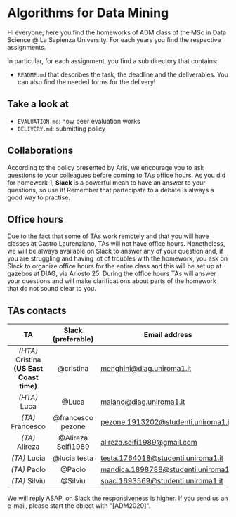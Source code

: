 # Algorithms for Data Mining 

Hi everyone,
here you find the homeworks of ADM class of the MSc in Data Science @ La Sapienza University. For each years you find the respective assignments.

In particular, for each assignment, you find a sub directory that contains:

- `README.md` that describes the task, the deadline and the deliverables. You can also find the needed forms for the delivery!


## Take a look at
- `EVALUATION.md`: how peer evaluation works
- `DELIVERY.md`: submitting policy



## Collaborations
According to the policy presented by Aris, we encourage you to ask questions to your colleagues before coming to TAs office hours. As you did for homework 1, __Slack__ is a powerful mean to have an answer to your questions, so use it! Remember that partecipate to a debate is always a good way to practise.

## Office hours
Due to the fact that some of TAs work remotely and that you will have classes at Castro Laurenziano, TAs will not have office hours. Nonetheless, we will be always available on Slack to answer any of your question and, if you are struggling and having lot of troubles with the homework, you ask on Slack to organize office hours for the entire class and this will be set up at gazebos at DIAG, via Ariosto 25. During the office hours TAs will answer your questions and will make clarifications about parts of the homework that do not sound clear to you.

## TAs contacts

|    TA    | Slack (preferable) | Email address            |
|:--------:|:------------------:|--------------------------|
| *(HTA)* Cristina **(US East Coast time)** |        @cristina       | menghini@diag.uniroma1.it |
|  *(HTA)* Luca |     @Luca     | maiano@diag.uniroma1.it       |
|  *(TA)* Francesco |  @francesco pezone |   pezone.1913202@studenti.uniroma1.it  |
|  *(TA)* Alireza |  @Alireza Seifi1989 | alireza.seifi1989@gmail.com    |
|  *(TA)* Lucia |  @lucia testa | testa.1764018@studenti.uniroma1.it    |
|  *(TA)* Paolo |  @Paolo | mandica.1898788@studenti.uniroma1.it    |
|  *(TA)* Silviu |  @Silviu | spac.1693569@studenti.uniroma1.it    |

We will reply ASAP, on Slack the responsiveness is higher. If you send us an e-mail, please start the object with "[ADM2020]".

